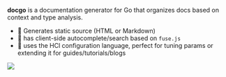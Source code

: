 **docgo** is a documentation generator for Go that organizes docs
based on context and type analysis.

* 📝 Generates static source (HTML or Markdown) 
* 🔎 has client-side autocomplete/search based on `fuse.js`
* 🔧 uses the HCl configuration language, perfect for tuning params or extending it for guides/tutorials/blogs


![](https://veef.menoric.com/docgo-min.png)
